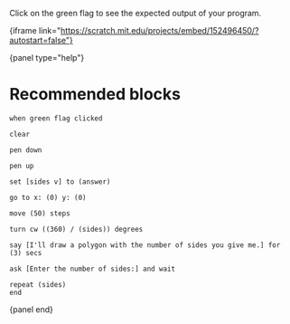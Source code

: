 Click on the green flag to see the expected output of your program.

{iframe link="https://scratch.mit.edu/projects/embed/152496450/?autostart=false"}

{panel type="help"}

# Recommended blocks

<pre><code class="scratch:split:random">when green flag clicked
</code></pre>

<pre><code class="scratch:split:random">clear

pen down

pen up
</code></pre>

<pre><code class="scratch:split:random">set [sides v] to (answer)
</code></pre>

<pre><code class="scratch:split:random">go to x: (0) y: (0)

move (50) steps

turn cw ((360) / (sides)) degrees
</code></pre>

<pre><code class="scratch:split:random">say [I'll draw a polygon with the number of sides you give me.] for (3) secs
</code></pre>

<pre><code class="scratch:split:random">ask [Enter the number of sides:] and wait
</code></pre>

<pre><code class="scratch:split:random">repeat (sides)
end
</code></pre>

{panel end}